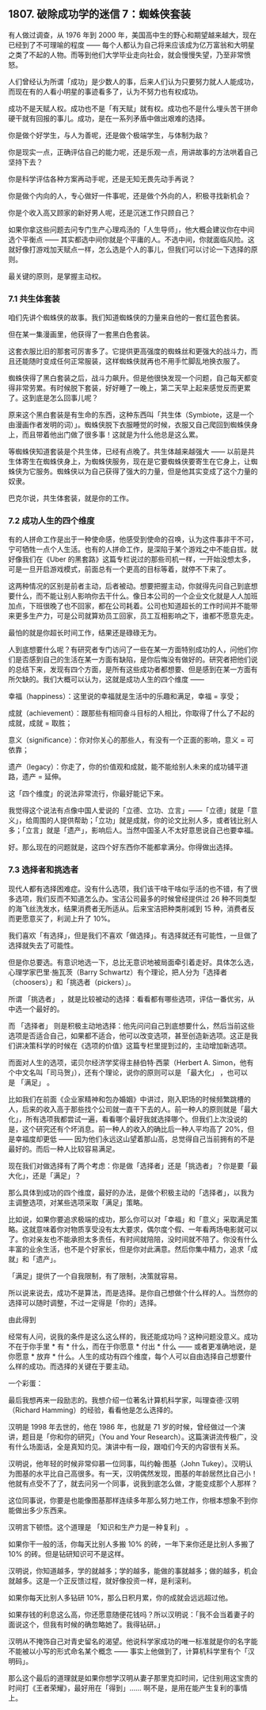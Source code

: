 ## 1807. 破除成功学的迷信 7：蜘蛛侠套装

有人做过调查，从 1976 年到 2000 年，美国高中生的野心和期望越来越大，现在已经到了不可理喻的程度 —— 每个人都认为自己将来应该成为亿万富翁和大明星之类了不起的人物。而等到他们大学毕业走向社会，就会慢慢失望，乃至非常愤怒。

人们曾经认为所谓「成功」是少数人的事，后来人们认为只要努力就人人能成功，而现在有的人看小明星的事迹看多了，认为不努力也有权成功。

成功不是天赋人权。成功也不是「有天赋」就有权。成功也不是什么埋头苦干拼命硬干就有回报的事儿。成功，是在一系列矛盾中做出艰难的选择。

你是做个好学生，与人为善呢，还是做个极端学生，与体制为敌？

你是现实一点，正确评估自己的能力呢，还是乐观一点，用讲故事的方法哄着自己坚持下去？

你是科学评估各种方案再动手呢，还是无知无畏先动手再说？

你是做个内向的人，专心做好一件事呢，还是做个外向的人，积极寻找新机会？

你是个收入高又顾家的新好男人呢，还是沉迷工作只顾自己？

如果你拿这些问题去问专门生产心理鸡汤的「人生导师」，他大概会建议你在中间选个平衡点 —— 其实都选中间你就是个平庸的人。不选中间，你就面临风险。这就好像打游戏加天赋点一样，怎么选是个人的事儿，但我们可以讨论一下选择的原则。

最关键的原则，是掌握主动权。

### 7.1 共生体套装

咱们先讲个蜘蛛侠的故事。我们知道蜘蛛侠的力量来自他的一套红蓝色套装。

但在某一集漫画里，他获得了一套黑白色套装。

这套衣服比旧的那套可厉害多了。它提供更高强度的蜘蛛丝和更强大的战斗力，而且还能随时变成任何正常服装，这样蜘蛛侠就再也不用手忙脚乱地换衣服了。

蜘蛛侠得了黑白套装之后，战斗力飙升。但是他很快发现一个问题，自己每天都变得非常劳累。有时候脱下套装，好好睡了一晚上，第二天早上起来感觉反而更累了。这到底是怎么回事儿呢？

原来这个黑白套装是有生命的东西，这种东西叫「共生体（Symbiote，这是一个由漫画作者发明的词）」。蜘蛛侠脱下衣服睡觉的时候，衣服又自己爬回到蜘蛛侠身上，而且带着他出门做了很多事！这就是为什么他总是这么累。

等蜘蛛侠知道套装是个共生体，已经有点晚了。共生体越来越强大 —— 以前是共生体寄生在蜘蛛侠身上，为蜘蛛侠服务，现在是它要蜘蛛侠要寄生在它身上，让蜘蛛侠为它服务。蜘蛛侠以为自己获得了强大的力量，但是他其实变成了这个力量的奴隶。

巴克尔说，共生体套装，就是你的工作。

### 7.2 成功人生的四个维度

有的人拼命工作是出于一种使命感，他感受到使命的召唤，认为这件事非干不可，宁可牺牲一点个人生活。也有的人拼命工作，是深陷于某个游戏之中不能自拔。就好像我们在《Uber 的黑套路》这篇专栏说过的那些司机一样，一开始没想太多，可是一旦开启游戏模式，前面总有一个更高的目标等着，就停不下来了。

这两种情况的区别是前者主动，后者被动。想要把握主动，你就得先问自己到底想要什么，而不能让别人影响你去干什么。像日本公司的一个企业文化就是人人加班加点，下班很晚了也不回家，都在公司耗着。公司也知道超长的工作时间并不能带来更多生产力，可是公司就算劝员工回家，员工互相影响之下，谁都不愿意先走。

最怕的就是你超长时间工作，结果还是碌碌无为。

人到底想要什么呢？有研究者专门访问了一些在某一方面特别成功的人，问他们你们是否感到自己的生活在某一方面有缺陷，是你后悔没有做好的。研究者把他们说的总结下来，发现有四个方面，是所有这些成功者都想要、但是感到在某一方面有所欠缺的。我们大概可以认为，这就是成功人生的四个维度 ——

幸福（happiness）：这里说的幸福就是生活中的乐趣和满足，幸福 = 享受；

成就（achievement）：跟那些有相同奋斗目标的人相比，你取得了什么了不起的成就，成就 = 取胜；

意义（significance）：你对你关心的那些人，有没有一个正面的影响，意义 = 可依靠；

遗产（legacy）：你走了，你的价值观和成就，能不能给别人未来的成功铺平道路，遗产 = 延伸。

这「四个维度」的说法非常流行，你最好能记下来。

我觉得这个说法有点像中国人爱说的「立德、立功、立言」——「立德」就是「意义」，给周围的人提供帮助；「立功」就是成就，你的论文比别人多，或者钱比别人多；「立言」就是「遗产」，影响后人。当然中国圣人不太好意思说自己也要幸福。

好。那么现在的问题就是，这四个好东西你不能都拿满分。你得做出选择。

### 7.3 选择者和挑选者

现代人都有选择困难症。没有什么选项，我们该干啥干啥似乎活的也不错，有了很多选项，我们反而不知道怎么办。宝洁公司最多的时候曾经提供过 26 种不同类型的海飞丝洗发水，结果消费者无所适从。后来宝洁把种类削减到 15 种，消费者反而更愿意买了，利润上升了 10%。

我们喜欢「有选择」，但是我们不喜欢「做选择」。有选择就还有可能性，一旦做了选择就失去了可能性。

但是你总要选。有意识地选一下，总比无意识地被局面牵引着走好。具体怎么选，心理学家巴里·施瓦茨（Barry Schwartz）有个理论，把人分为「选择者（choosers）」和「挑选者（pickers）」。

所谓 「挑选者」 ，就是比较被动的选择：看看都有哪些选项，评估一番优劣，从中选一个最好的。

而 「选择者」 则是积极主动地选择：他先问问自己到底想要什么，然后当前这些选项是否适合自己，如果都不适合，他可以改变选项，甚至创造新选项。这正是我们讲决策科学的时候在《选项的价值》这篇专栏里提到过的，主动增加新选项。

而面对人生的选项，诺贝尔经济学奖得主赫伯特·西蒙（Herbert A. Simon，他有个中文名叫「司马贺」），还有个理论，说你的原则可以是 「最大化」 ，也可以是 「满足」 。

比如我们在前面《企业家精神和包办婚姻》中讲过，刚入职场的时候频繁跳槽的人，后来的收入高于那些找个公司就一直干下去的人。前一种人的原则就是「最大化」，所有选项我都尝试一遍，看看哪个最好我就选择哪个。但我们上次没说的是，这个研究还有个坏消息。前一种人的收入的确比后一种人平均高了 20%，但是幸福度却更低 —— 因为他们永远这山望着那山高，总觉得自己当前拥有的不是最好的。而后一种人比较容易满足。

现在我们对做选择有了两个考虑：你是做「选择者」还是「挑选者」？你是要「最大化」，还是「满足」？

那么具体到成功的四个维度，最好的办法，是做个积极主动的「选择者」，以我为主调整选项，对某些选项采取「满足」策略。

比如说，如果你要追求极端的成功，那么你可以对「幸福」和「意义」采取满足策略。这就意味着你对物质享受没有太大要求，偶尔度个假、一年看两场电影就可以了。你对亲友也不能承担太多责任，有时间就陪陪，没时间就不陪了。你没有什么丰富的业余生活，也不是个好家长，但是你对此满意。然后你集中精力，追求「成就」和「遗产」。

「满足」提供了一个自我限制，有了限制，决策就容易。

所以说来说去，成功不是算法，而是选择。是你自己想做个什么样的人。当然你的选择可以随时调整，不过一定得是「你的」选择。

由此得到

经常有人问，说我的条件是这么这么样的，我还能成功吗？这种问题没意义。成功不在于你手里 * 有 * 什么，而在于你愿意 * 付出 * 什么 —— 或者更准确地说，是你愿意 * 放弃 * 什么。人生的成功有四个维度，每个人可以自由选择自己想要什么样的成功。而选择的关键在于要主动。

一个彩蛋：

最后我想再来一段励志的。我想介绍一位著名计算机科学家，叫理查德·汉明（Richard Hamming）的经验，看看他是怎么选择的。

汉明是 1998 年去世的，他在 1986 年，也就是 71 岁的时候，曾经做过一个演讲，题目是「你和你的研究」（You and Your Research）。这篇演讲流传极广，没有什么场面话，全是真知灼见。演讲中有一段，跟咱们今天的内容很有关系。

汉明说，他年轻的时候非常仰慕一位同事，叫约翰·图基（John Tukey）。汉明认为图基的水平比自己高很多。有一天，汉明偶然发现，图基的年龄居然比自己小！他就有点受不了了，就去问另一个同事，说我到底怎么做，才能变成那个人那样？

这位同事说，你要是也能像图基那样连续多年那么努力地工作，你根本想象不到你能做出多少东西来。

汉明言下顿悟。这个道理是 「知识和生产力是一种复利」 。

如果你干一般的活，你每天比别人多搬 10% 的砖，一年下来你还是比别人多搬了 10% 的砖。但是钻研知识可不是这样。

汉明说，你知道越多，学的就越多；学的越多，能做的事就越多；做的越多，机会就越多。这是一个正反馈过程，就好像投资一样，是利滚利。

如果你每天比别人多钻研 10%，那么日积月累，你的成就会远远超过他。

如果存钱的利息这么高，你还愿意随便花钱吗？所以汉明说：「我不会当着妻子的面说这个，但我有时候的确忽略她了。我得钻研。」

汉明从不掩饰自己对青史留名的渴望。他说科学家成功的唯一标准就是你的名字能不能被以小写的形式命名某个概念 —— 事实上他做到了，计算机科学里有个「汉明码」。

那么这个最后的道理就是如果你想学汉明从妻子那里克扣时间，记住别用这宝贵的时间打《王者荣耀》，最好用在「得到」…… 啊不是，是用在能产生复利的事情上。
